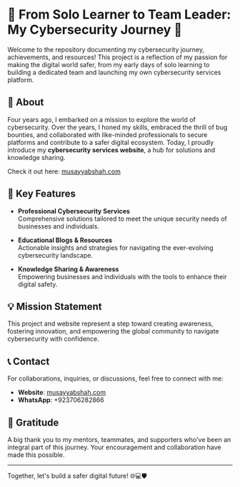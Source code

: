 # 🚀 From Solo Learner to Team Leader: My Cybersecurity Journey 🚀

Welcome to the repository documenting my cybersecurity journey, achievements, and resources! This project is a reflection of my passion for making the digital world safer, from my early days of solo learning to building a dedicated team and launching my own cybersecurity services platform.

## 🌟 About

Four years ago, I embarked on a mission to explore the world of cybersecurity. Over the years, I honed my skills, embraced the thrill of bug bounties, and collaborated with like-minded professionals to secure platforms and contribute to a safer digital ecosystem. Today, I proudly introduce my **cybersecurity services website**, a hub for solutions and knowledge sharing.  

Check it out here: [musayyabshah.com](https://musayyabshah.com)

## 🔑 Key Features

- **Professional Cybersecurity Services**  
  Comprehensive solutions tailored to meet the unique security needs of businesses and individuals.

- **Educational Blogs & Resources**  
  Actionable insights and strategies for navigating the ever-evolving cybersecurity landscape.

- **Knowledge Sharing & Awareness**  
  Empowering businesses and individuals with the tools to enhance their digital safety.

## 💡 Mission Statement

This project and website represent a step toward creating awareness, fostering innovation, and empowering the global community to navigate cybersecurity with confidence.

## 📞 Contact

For collaborations, inquiries, or discussions, feel free to connect with me:

- **Website**: [musayyabshah.com](https://musayyabshah.com)
- **WhatsApp**: +923706282866  

## 🙌 Gratitude

A big thank you to my mentors, teammates, and supporters who've been an integral part of this journey. Your encouragement and collaboration have made this possible.

---

Together, let's build a safer digital future! 🌐💻🛡️  
